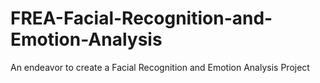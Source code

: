 # FREA-Facial-Recognition-and-Emotion-Analysis
An endeavor to create a Facial Recognition and Emotion Analysis Project
